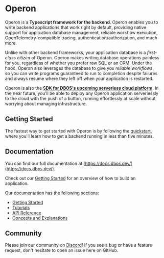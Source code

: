 # Operon

Operon is a **Typescript framework for the backend**.
Operon enables you to write backend applications that work right by default, providing native support for application database management, reliable workflow execution, OpenTelemetry-compatible tracing, authentication/authorization, and much more.

Unlike with other backend frameworks, your application database is a _first-class citizen_ of Operon.
Operon makes writing database operations painless for you, regardless of whether you prefer raw SQL or an ORM.
Under the hood, Operon also leverages the database to give you _reliable workflows_, so you can write programs guaranteed to run to completion despite failures and always resume where they left off when your application is restarted.

Operon is also the [**SDK for DBOS's upcoming serverless cloud platform**](https://dbos.dev).
In the near future, you'll be able to deploy any Operon application serverlessly to the cloud with the push of a button, running effortlessly at scale without worrying about managing infrastructure.

## Getting Started

The fastest way to get started with Operon is by following the [quickstart](https://docs.dbos.dev/getting-started/quickstart), where you'll learn how to get a backend running in less than five minutes.

## Documentation

You can find our full documentation at [https://docs.dbos.dev/](https://docs.dbos.dev/).

Check out our [Getting Started](https://docs.dbos.dev/category/getting-started) for an overview of how to build an application.

Our documentation has the following sections:

- [Getting Started](https://docs.dbos.dev/category/getting-started)
- [Tutorials](https://docs.dbos.dev/category/tutorials)
- [API Reference](https://docs.dbos.dev/category/api-reference)
- [Concepts and Explanations](https://docs.dbos.dev/category/concepts-and-explanations)

## Community

Please join our community on [Discord](https://discord.gg/VrYtAZD5v)!  If you see a bug or have a feature request, don't hesitate to open an issue here on GitHub.